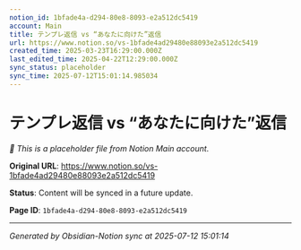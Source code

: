 ```yaml
---
notion_id: 1bfade4a-d294-80e8-8093-e2a512dc5419
account: Main
title: テンプレ返信 vs “あなたに向けた”返信
url: https://www.notion.so/vs-1bfade4ad29480e88093e2a512dc5419
created_time: 2025-03-23T16:29:00.000Z
last_edited_time: 2025-04-22T12:29:00.000Z
sync_status: placeholder
sync_time: 2025-07-12T15:01:14.985034
---
```


# テンプレ返信 vs “あなたに向けた”返信

*🔄 This is a placeholder file from Notion Main account.*

**Original URL**: https://www.notion.so/vs-1bfade4ad29480e88093e2a512dc5419

**Status**: Content will be synced in a future update.

**Page ID**: `1bfade4a-d294-80e8-8093-e2a512dc5419`

---

*Generated by Obsidian-Notion sync at 2025-07-12 15:01:14*
